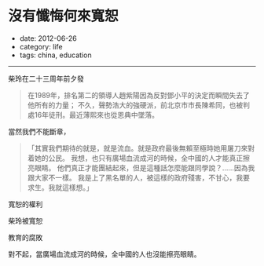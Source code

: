 # 沒有懺悔何來寬恕

- date: 2012-06-26
- category: life
- tags: china, education

-----------------

柴玲在二十三周年前夕發

> 在1989年，排名第二的領導人趙紫陽因為反對鄧小平的決定而瞬間失去了他所有的力量；
> 不久，聲勢浩大的強硬派，前北京市市長陳希同，也被判處16年徒刑。最近薄熙來也從恩典中墜落。

當然我們不能斷章，

>「其實我們期待的就是，就是流血。就是政府最後無賴至極時她用屠刀來對着她的公民。
> 我想，也只有廣場血流成河的時候，全中國的人才能真正擦亮眼睛。
> 他們真正才能團結起來，但是這種話怎麼能跟同學說？……因為我跟大家不一樣。
> 我是上了黑名單的人，被這樣的政府殘害，不甘心，我要求生。我就這樣想。」

寬恕的權利

柴玲被寬恕

教育的腐敗

對不起，當廣場血流成河的時候，全中國的人也沒能擦亮眼睛。

